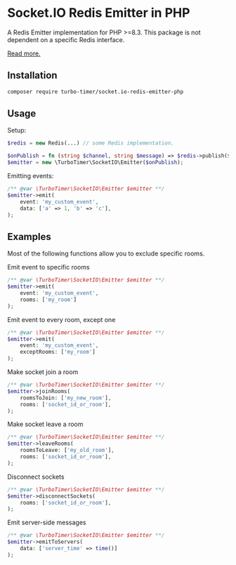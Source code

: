 # Socket.IO Redis Emitter in PHP

A Redis Emitter implementation for PHP >=8.3.
This package is not dependent on a specific Redis interface.

[Read more.](https://github.com/socketio/socket.io-redis-emitter)

## Installation

```bash
composer require turbo-timer/socket.io-redis-emitter-php
```

## Usage

Setup:

```php
$redis = new Redis(...) // some Redis implementation.

$onPublish = fn (string $channel, string $message) => $redis->publish($channel, $message);
$emitter = new \TurboTimer\SocketIO\Emitter($onPublish);
```

Emitting events:

```php
/** @var \TurboTimer\SocketIO\Emitter $emitter **/
$emitter->emit(
    event: 'my_custom_event', 
    data: ['a' => 1, 'b' => 'c'],
);
```

## Examples

Most of the following functions allow you to exclude specific rooms.

Emit event to specific rooms

```php
/** @var \TurboTimer\SocketIO\Emitter $emitter **/
$emitter->emit(
    event: 'my_custom_event',
    rooms: ['my_room']
);
```

Emit event to every room, except one

```php
/** @var \TurboTimer\SocketIO\Emitter $emitter **/
$emitter->emit(
    event: 'my_custom_event',
    exceptRooms: ['my_room']
);
```

Make socket join a room

```php
/** @var \TurboTimer\SocketIO\Emitter $emitter **/
$emitter->joinRooms(
    roomsToJoin: ['my_new_room'],
    rooms: ['socket_id_or_room'],
);
```

Make socket leave a room

```php
/** @var \TurboTimer\SocketIO\Emitter $emitter **/
$emitter->leaveRooms(
    roomsToLeave: ['my_old_room'],
    rooms: ['socket_id_or_room'],
);
```

Disconnect sockets

```php
/** @var \TurboTimer\SocketIO\Emitter $emitter **/
$emitter->disconnectSockets(
    rooms: ['socket_id_or_room'],
);
```

Emit server-side messages

```php
/** @var \TurboTimer\SocketIO\Emitter $emitter **/
$emitter->emitToServers(
    data: ['server_time' => time()]
);
```
